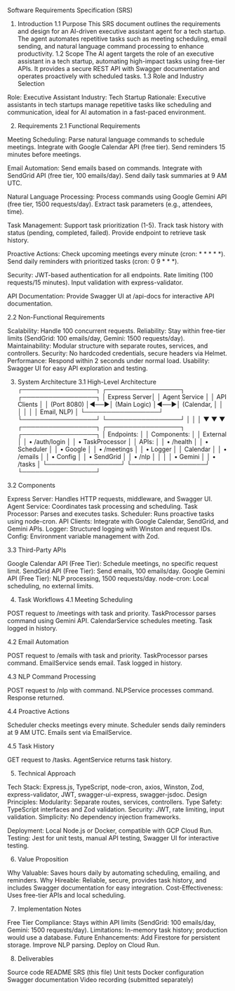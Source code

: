Software Requirements Specification (SRS)
1. Introduction
1.1 Purpose
This SRS document outlines the requirements and design for an AI-driven executive assistant agent for a tech startup. The agent automates repetitive tasks such as meeting scheduling, email sending, and natural language command processing to enhance productivity.
1.2 Scope
The AI agent targets the role of an executive assistant in a tech startup, automating high-impact tasks using free-tier APIs. It provides a secure REST API with Swagger documentation and operates proactively with scheduled tasks.
1.3 Role and Industry Selection

Role: Executive Assistant
Industry: Tech Startup
Rationale: Executive assistants in tech startups manage repetitive tasks like scheduling and communication, ideal for AI automation in a fast-paced environment.

2. Requirements
2.1 Functional Requirements

Meeting Scheduling:
Parse natural language commands to schedule meetings.
Integrate with Google Calendar API (free tier).
Send reminders 15 minutes before meetings.


Email Automation:
Send emails based on commands.
Integrate with SendGrid API (free tier, 100 emails/day).
Send daily task summaries at 9 AM UTC.


Natural Language Processing:
Process commands using Google Gemini API (free tier, 1500 requests/day).
Extract task parameters (e.g., attendees, time).


Task Management:
Support task prioritization (1-5).
Track task history with status (pending, completed, failed).
Provide endpoint to retrieve task history.


Proactive Actions:
Check upcoming meetings every minute (cron: * * * * *).
Send daily reminders with prioritized tasks (cron: 0 9 * * *).


Security:
JWT-based authentication for all endpoints.
Rate limiting (100 requests/15 minutes).
Input validation with express-validator.


API Documentation:
Provide Swagger UI at /api-docs for interactive API documentation.



2.2 Non-Functional Requirements

Scalability: Handle 100 concurrent requests.
Reliability: Stay within free-tier limits (SendGrid: 100 emails/day, Gemini: 1500 requests/day).
Maintainability: Modular structure with separate routes, services, and controllers.
Security: No hardcoded credentials, secure headers via Helmet.
Performance: Respond within 2 seconds under normal load.
Usability: Swagger UI for easy API exploration and testing.

3. System Architecture
3.1 High-Level Architecture
┌─────────────────┐    ┌─────────────────┐    ┌─────────────────┐
│   Express Server│    │   Agent Service │    │   API Clients   │
│   (Port 8080)   │◄──►│   (Main Logic)  │◄──►│  (Calendar,     │
│                 │    │                 │    │   Email, NLP)   │
└─────────────────┘    └─────────────────┘    └─────────────────┘
         │                       │                       │
         ▼                       ▼                       ▼
┌─────────────────┐    ┌─────────────────┐    ┌─────────────────┐
│   Endpoints:    │    │   Components:   │    │   External      │
│ • /auth/login   │    │ • TaskProcessor │    │   APIs:         │
│ • /health       │    │ • Scheduler     │    │ • Google        │
│ • /meetings     │    │ • Logger        │    │   Calendar      │
│ • /emails       │    │ • Config        │    │ • SendGrid      │
│ • /nlp          │    │                 │    │ • Gemini        │
│ • /tasks        │    └─────────────────┘    └─────────────────┘
└─────────────────┘

3.2 Components

Express Server: Handles HTTP requests, middleware, and Swagger UI.
Agent Service: Coordinates task processing and scheduling.
Task Processor: Parses and executes tasks.
Scheduler: Runs proactive tasks using node-cron.
API Clients: Integrate with Google Calendar, SendGrid, and Gemini APIs.
Logger: Structured logging with Winston and request IDs.
Config: Environment variable management with Zod.

3.3 Third-Party APIs

Google Calendar API (Free Tier): Schedule meetings, no specific request limit.
SendGrid API (Free Tier): Send emails, 100 emails/day.
Google Gemini API (Free Tier): NLP processing, 1500 requests/day.
node-cron: Local scheduling, no external limits.

4. Task Workflows
4.1 Meeting Scheduling

POST request to /meetings with task and priority.
TaskProcessor parses command using Gemini API.
CalendarService schedules meeting.
Task logged in history.

4.2 Email Automation

POST request to /emails with task and priority.
TaskProcessor parses command.
EmailService sends email.
Task logged in history.

4.3 NLP Command Processing

POST request to /nlp with command.
NLPService processes command.
Response returned.

4.4 Proactive Actions

Scheduler checks meetings every minute.
Scheduler sends daily reminders at 9 AM UTC.
Emails sent via EmailService.

4.5 Task History

GET request to /tasks.
AgentService returns task history.

5. Technical Approach

Tech Stack: Express.js, TypeScript, node-cron, axios, Winston, Zod, express-validator, JWT, swagger-ui-express, swagger-jsdoc.
Design Principles:
Modularity: Separate routes, services, controllers.
Type Safety: TypeScript interfaces and Zod validation.
Security: JWT, rate limiting, input validation.
Simplicity: No dependency injection frameworks.


Deployment: Local Node.js or Docker, compatible with GCP Cloud Run.
Testing: Jest for unit tests, manual API testing, Swagger UI for interactive testing.

6. Value Proposition

Why Valuable: Saves hours daily by automating scheduling, emailing, and reminders.
Why Hireable: Reliable, secure, provides task history, and includes Swagger documentation for easy integration.
Cost-Effectiveness: Uses free-tier APIs and local scheduling.

7. Implementation Notes

Free Tier Compliance: Stays within API limits (SendGrid: 100 emails/day, Gemini: 1500 requests/day).
Limitations: In-memory task history; production would use a database.
Future Enhancements:
Add Firestore for persistent storage.
Improve NLP parsing.
Deploy on Cloud Run.



8. Deliverables

Source code
README
SRS (this file)
Unit tests
Docker configuration
Swagger documentation
Video recording (submitted separately)
